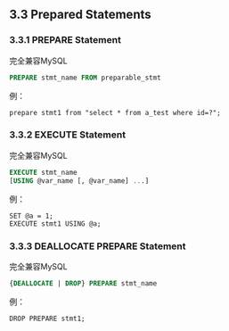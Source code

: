 ## 3.3 Prepared Statements

### 3.3.1  PREPARE Statement
完全兼容MySQL  

```SQL
PREPARE stmt_name FROM preparable_stmt
```
例：
```
prepare stmt1 from "select * from a_test where id=?";
```

### 3.3.2 EXECUTE Statement
完全兼容MySQL  

```SQL
EXECUTE stmt_name
[USING @var_name [, @var_name] ...]
```
例：
```
SET @a = 1;
EXECUTE stmt1 USING @a;
``` 

### 3.3.3  DEALLOCATE PREPARE Statement
完全兼容MySQL  


```SQL
{DEALLOCATE | DROP} PREPARE stmt_name
```
例：
```
DROP PREPARE stmt1;
```
